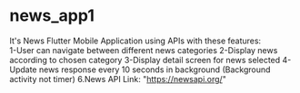 # news_app1

It's News Flutter Mobile Application using APIs with these features:  
1-User can navigate between different news categories 
2-Display news according to chosen category 
3-Display detail screen for news selected 
4-Update news response every 10 seconds in background (Background activity not timer) 6.News API Link: "https://newsapi.org/"
